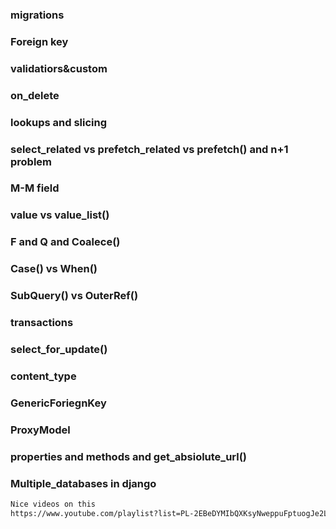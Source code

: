 ### migrations
### Foreign key
### validatiors&custom
### on_delete
### lookups and slicing
### select_related vs prefetch_related vs prefetch() and n+1 problem
### M-M field
### value vs value_list()
### F and Q and Coalece()
### Case() vs When()
### SubQuery() vs OuterRef()
### transactions
### select_for_update()
### content_type
### GenericForiegnKey
### ProxyModel
### properties and methods and get_absiolute_url()
### Multiple_databases in django

```bash 
Nice videos on this
https://www.youtube.com/playlist?list=PL-2EBeDYMIbQXKsyNweppuFptuogJe2L- 
```